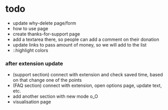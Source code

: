# todo

- update why-delete page/form
- how to use page
- create thanks-for-support page
- add a textarea there, so people can add a comment on their donation
- update links to pass amount of money, so we will add to the list
- ::highlight colors

### after extension update

- (support section) connect with extension and check saved time, based on that change one of the points
- (FAQ section) connect with extension, open options page, update text, etc.
- add another section with new mode o_O
- visualisation page

